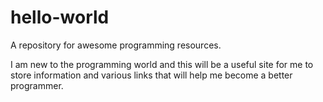 # hello-world
A repository for awesome programming resources.

I am new to the programming world and this will be a useful site for me to store information and various links that will help me become a better programmer.
